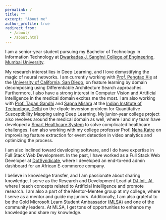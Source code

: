 ```yaml
---
permalink: /
title: ""
excerpt: "About me"
author_profile: true
redirect_from:
  - /about/
  - /about.html
---
```


I am a senior-year student pursuing my Bachelor of Technology in Information Technology at [Dwarkadas J. Sanghvi College of Engineering, Mumbai University](https://www.djsce.ac.in/).

My research interest lies in Deep Learning, and I love demystifying the magic of neural networks. I am currently working with [Prof. Pengtao Xie](https://pengtaoxie.github.io/) at the [University of California, San Diego](https://ucsd.edu/), on feature learning by domain decomposing using Differentiable Architecture Search approaches. Furthermore, I also have a strong interest in Computer Vision and Artificial Intelligence in the medical domain excites me the most. I am also working with [Prof. Tapan Gandhi](https://tapankgandhi.com/) and [Sapna Mishra](https://www.linkedin.com/in/sapna-mishra-0a378653/) at the [Indian Institute of Technology, Delhi](https://home.iitd.ac.in/) on the dipole inversion problem for Quantitative Susceptibility Mapping using Deep Learning. My junior-year college project also revolves around the medical domain as well, where I and my team have developed a [Smart Healthcare System](https://chiragjagad.github.io/publication/Smart%20Healthcare%20System%20to%20Predict%20Aliments%20Based%20on%20Preliminary%20Symptoms) to solve complicated healthcare challenges. I am also working with my college professor Prof. [Neha Katre](https://www.linkedin.com/in/neha-katre-53a9111a) on improvising feature extraction for event detection in video analytics and optimizing the process.

I am also inclined toward developing software, and I do have expertise in Full Stack Web Development. In the past, I have worked as a Full Stack Web Developer at [DotSyndicate](https://www.dotsyndicate.com/), where I developed an end-to-end admin dashboard for an African E-commerce company.

I believe in knowledge transfer, and I am passionate about sharing knowledge. I serve as the Research and Development Lead at [DJ Init. AI](https://www.linkedin.com/company/35949740/admin/), where I teach concepts related to Artificial Intelligence and promote research. I am also a part of the Mentor-Mentee group at my college, where I serve as a mentor and guide my juniors. Additionally, I am also grateful to be the Gold Microsoft Learn Student Ambassador ([MLSA](https://studentambassadors.microsoft.com/)) and one of the community leaders. At MLSA, I get tons of opportunities to enhance my knowledge and share my knowledge.
